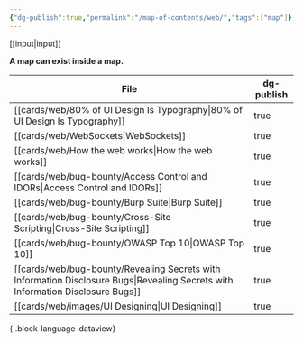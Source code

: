 ```yaml
---
{"dg-publish":true,"permalink":"/map-of-contents/web/","tags":["map"]}
---
```


[[input\|input]]

**A map can exist inside a map.**

| File                                                                                                                               | dg-publish |
| ---------------------------------------------------------------------------------------------------------------------------------- | ---------- |
| [[cards/web/80% of UI Design Is Typography\|80% of UI Design Is Typography]]                                                    | true       |
| [[cards/web/WebSockets\|WebSockets]]                                                                                            | true       |
| [[cards/web/How the web works\|How the web works]]                                                                              | true       |
| [[cards/web/bug-bounty/Access Control and IDORs\|Access Control and IDORs]]                                                     | true       |
| [[cards/web/bug-bounty/Burp Suite\|Burp Suite]]                                                                                 | true       |
| [[cards/web/bug-bounty/Cross-Site Scripting\|Cross-Site Scripting]]                                                             | true       |
| [[cards/web/bug-bounty/OWASP Top 10\|OWASP Top 10]]                                                                             | true       |
| [[cards/web/bug-bounty/Revealing Secrets with Information Disclosure Bugs\|Revealing Secrets with Information Disclosure Bugs]] | true       |
| [[cards/web/images/UI Designing\|UI Designing]]                                                                                 | true       |

{ .block-language-dataview}

